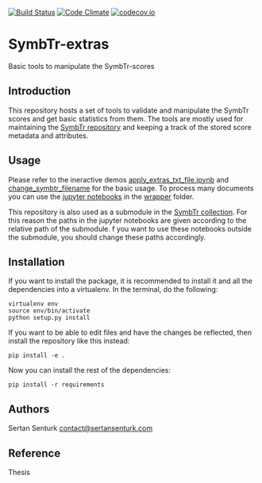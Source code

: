 [![Build Status](https://travis-ci.org/MTG/SymbTr-extras.svg?branch=master)](https://travis-ci.org/MTG/SymbTr-extras) [![Code Climate](https://codeclimate.com/github/MTG/SymbTr-extras/badges/gpa.svg)](https://codeclimate.com/github/MTG/SymbTr-extras) [![codecov.io](https://codecov.io/github/MTG/SymbTr-extras/coverage.svg?branch=master)](https://codecov.io/github/MTG/SymbTr-extras?branch=master)

SymbTr-extras
===========
Basic tools to manipulate the SymbTr-scores 

Introduction
------------
This repository hosts a set of tools to validate and manipulate the SymbTr scores and get basic statistics from them. The tools are mostly used for maintaining the [SymbTr repository](https://github.com/MTG/SymbTr) and keeping a track of the stored score metadata and attributes.

Usage
------------
Please refer to the ineractive demos [apply_extras_txt_file.ipynb](https://github.com/MTG/SymbTr-extras/blob/master/apply_extras_txt_file.ipynb) and [change_symbtr_filename](https://github.com/MTG/SymbTr-extras/blob/master/change_symbtr_filename.ipynb) for the basic usage. To process many documents you can use the [jupyter notebooks](http://jupyter.org/) in the [wrapper](https://github.com/MTG/SymbTr-extras/tree/master/wrappers) folder.

This repository is also used as a submodule in the [SymbTr collection](https://github.com/MTG/SymbTr). For this reason the paths in the jupyter notebooks are given according to the relative path of the submodule. f you want to use these notebooks outside the submodule, you should change these paths accordingly.

Installation
------------
If you want to install the package, it is recommended to install it and all the dependencies into a virtualenv. In the terminal, do the following:

    virtualenv env
    source env/bin/activate
    python setup.py install

If you want to be able to edit files and have the changes be reflected, then
install the repository like this instead:

    pip install -e .

Now you can install the rest of the dependencies:

    pip install -r requirements

Authors
-------
Sertan Senturk
contact@sertansenturk.com

Reference
-------
Thesis
